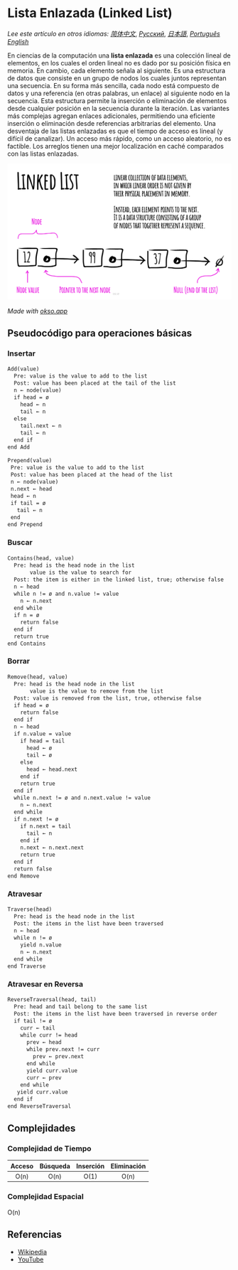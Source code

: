 # Lista Enlazada (Linked List)

_Lee este artículo en otros idiomas:_
[_简体中文_](README.zh-CN.md),
[_Русский_](README.ru-RU.md),
[_日本語_](README.ja-JP.md),
[_Português_](README.pt-BR.md)
[_English_](README.md)

En ciencias de la computación una **lista enlazada** es una  colección lineal 
de elementos, en los cuales el orden lineal no es dado por
su posición física en memoria. En cambio, cada 
elemento señala al siguiente. Es una estructura de datos
que consiste en un grupo de nodos los cuales juntos representan
una secuencia. En su forma más sencilla, cada nodo está
compuesto de datos y una referencia (en otras palabras,
un enlace) al siguiente nodo en la secuencia. Esta estructura
permite la inserción o eliminación de elementos
desde cualquier posición en la secuencia durante la iteración.
Las variantes más complejas agregan enlaces adicionales, permitiendo
una eficiente inserción o eliminación desde referencias arbitrarias
del elemento. Una desventaja de las listas enlazadas es que el tiempo de
acceso es lineal (y difícil de canalizar). Un acceso
más rápido, como un acceso aleatorio, no es factible. Los arreglos
tienen una mejor localización en caché comparados con las listas enlazadas.

![Linked List](./images/linked-list.jpeg)

*Made with [okso.app](https://okso.app)*

## Pseudocódigo para operaciones básicas

### Insertar

```text
Add(value)
  Pre: value is the value to add to the list
  Post: value has been placed at the tail of the list
  n ← node(value)
  if head = ø
    head ← n
    tail ← n
  else
    tail.next ← n
    tail ← n
  end if
end Add
```

```text
Prepend(value)
 Pre: value is the value to add to the list
 Post: value has been placed at the head of the list
 n ← node(value)
 n.next ← head
 head ← n
 if tail = ø
   tail ← n
 end
end Prepend
```

### Buscar

```text
Contains(head, value)
  Pre: head is the head node in the list
       value is the value to search for
  Post: the item is either in the linked list, true; otherwise false
  n ← head
  while n != ø and n.value != value
    n ← n.next
  end while
  if n = ø
    return false
  end if
  return true
end Contains
```

### Borrar

```text
Remove(head, value)
  Pre: head is the head node in the list
       value is the value to remove from the list
  Post: value is removed from the list, true, otherwise false
  if head = ø
    return false
  end if
  n ← head
  if n.value = value
    if head = tail
      head ← ø
      tail ← ø
    else
      head ← head.next
    end if
    return true
  end if
  while n.next != ø and n.next.value != value
    n ← n.next
  end while
  if n.next != ø
    if n.next = tail
      tail ← n
    end if
    n.next ← n.next.next
    return true
  end if
  return false
end Remove
```

### Atravesar

```text
Traverse(head)
  Pre: head is the head node in the list
  Post: the items in the list have been traversed
  n ← head
  while n != ø
    yield n.value
    n ← n.next
  end while
end Traverse
```

### Atravesar en Reversa

```text
ReverseTraversal(head, tail)
  Pre: head and tail belong to the same list
  Post: the items in the list have been traversed in reverse order
  if tail != ø
    curr ← tail
    while curr != head
      prev ← head
      while prev.next != curr
        prev ← prev.next
      end while
      yield curr.value
      curr ← prev
    end while
   yield curr.value
  end if
end ReverseTraversal
```

## Complejidades

### Complejidad de Tiempo

| Acceso | Búsqueda | Inserción | Eliminación |
| :----: | :------: | :-------: | :---------: |
|  O(n)  |   O(n)   |   O(1)    |    O(n)     |

### Complejidad Espacial

O(n)

## Referencias

- [Wikipedia](https://en.wikipedia.org/wiki/Linked_list)
- [YouTube](https://www.youtube.com/watch?v=njTh_OwMljA&index=2&t=1s&list=PLLXdhg_r2hKA7DPDsunoDZ-Z769jWn4R8)
